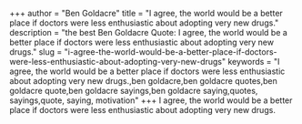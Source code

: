 +++
author = "Ben Goldacre"
title = "I agree, the world would be a better place if doctors were less enthusiastic about adopting very new drugs."
description = "the best Ben Goldacre Quote: I agree, the world would be a better place if doctors were less enthusiastic about adopting very new drugs."
slug = "i-agree-the-world-would-be-a-better-place-if-doctors-were-less-enthusiastic-about-adopting-very-new-drugs"
keywords = "I agree, the world would be a better place if doctors were less enthusiastic about adopting very new drugs.,ben goldacre,ben goldacre quotes,ben goldacre quote,ben goldacre sayings,ben goldacre saying,quotes, sayings,quote, saying, motivation"
+++
I agree, the world would be a better place if doctors were less enthusiastic about adopting very new drugs.
